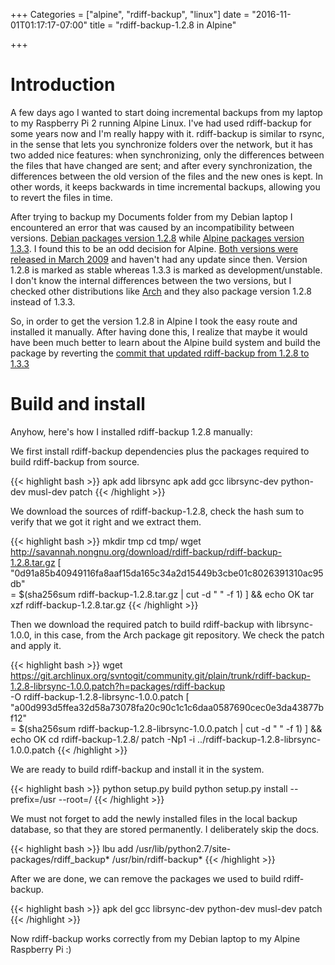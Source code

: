 +++
Categories = ["alpine", "rdiff-backup", "linux"]
date = "2016-11-01T01:17:17-07:00"
title = "rdiff-backup-1.2.8 in Alpine"

+++

# Introduction

A few days ago I wanted to start doing incremental backups from my laptop to my
Raspberry Pi 2 running Alpine Linux.  I've had used rdiff-backup for some years
now and I'm really happy with it.  rdiff-backup is similar to rsync, in the
sense that lets you synchronize folders over the network, but it has two added
nice features: when synchronizing, only the differences between the files that
have changed are sent; and after every synchronization, the differences between
the old version of the files and the new ones is kept.  In other words, it keeps
backwards in time incremental backups, allowing you to revert the files in time.

After trying to backup my Documents folder from my Debian laptop I encountered
an error that was caused by an incompatibility between versions.  [Debian
packages version 1.2.8](https://packages.debian.org/jessie/rdiff-backup) while
[Alpine packages version
1.3.3](https://pkgs.alpinelinux.org/packages?name=rdiff-backup&branch=&repo=&arch=&maintainer=).
I found this to be an odd decision for Alpine.  [Both versions were released in
March 2009](http://www.nongnu.org/rdiff-backup/) and haven't had any update
since then.  Version 1.2.8 is marked as stable whereas 1.3.3 is marked as
development/unstable.  I don't know the internal differences between the two
versions, but I checked other distributions like
[Arch](https://www.archlinux.org/packages/?q=rdiff-backup) and they also package
version 1.2.8 instead of 1.3.3.

So, in order to get the version 1.2.8 in Alpine I took the easy route and
installed it manually.  After having done this, I realize that maybe it would
have been much better to learn about the Alpine build system and build the
package by reverting the [commit that updated rdiff-backup from 1.2.8 to
1.3.3](http://git.alpinelinux.org/cgit/aports/commit/main/rdiff-backup/APKBUILD?id=b633874f5c8b490cbd371338f7fb7b8f649ca009)

# Build and install

Anyhow, here's how I installed rdiff-backup 1.2.8 manually:

We first install rdiff-backup dependencies plus the packages required to build
rdiff-backup from source.

{{< highlight bash >}}
apk add librsync
apk add gcc librsync-dev python-dev musl-dev patch
{{< /highlight >}}

We download the sources of rdiff-backup-1.2.8, check the hash sum to verify that
we got it right and we extract them.

{{< highlight bash >}}
mkdir tmp
cd tmp/
wget http://savannah.nongnu.org/download/rdiff-backup/rdiff-backup-1.2.8.tar.gz
[ "0d91a85b40949116fa8aaf15da165c34a2d15449b3cbe01c8026391310ac95db" \
    = $(sha256sum rdiff-backup-1.2.8.tar.gz | cut -d " " -f 1) ] && echo OK
tar xzf rdiff-backup-1.2.8.tar.gz
{{< /highlight >}}

Then we download the required patch to build rdiff-backup with librsync-1.0.0,
in this case, from the Arch package git repository.  We check the patch and
apply it.

{{< highlight bash >}}
wget https://git.archlinux.org/svntogit/community.git/plain/trunk/rdiff-backup-1.2.8-librsync-1.0.0.patch?h=packages/rdiff-backup \
    -O rdiff-backup-1.2.8-librsync-1.0.0.patch
[ "a00d993d5ffea32d58a73078fa20c90c1c1c6daa0587690cec0e3da43877bf12" \
    = $(sha256sum rdiff-backup-1.2.8-librsync-1.0.0.patch | cut -d " " -f 1) ] && echo OK
cd rdiff-backup-1.2.8/
patch -Np1 -i ../rdiff-backup-1.2.8-librsync-1.0.0.patch
{{< /highlight >}}

We are ready to build rdiff-backup and install it in the system.

{{< highlight bash >}}
python setup.py build
python setup.py install --prefix=/usr --root=/
{{< /highlight >}}

We must not forget to add the newly installed files in the local backup
database, so that they are stored permanently.  I deliberately skip the docs.

{{< highlight bash >}}
lbu add /usr/lib/python2.7/site-packages/rdiff_backup* /usr/bin/rdiff-backup*
{{< /highlight >}}

After we are done, we can remove the packages we used to build rdiff-backup.

{{< highlight bash >}}
apk del gcc librsync-dev python-dev musl-dev patch
{{< /highlight >}}

Now rdiff-backup works correctly from my Debian laptop to my Alpine Raspberry Pi
:)
